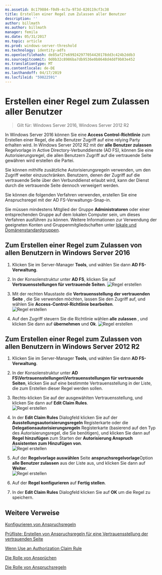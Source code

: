 ```yaml
---
ms.assetid: 8c179884-f0d9-4c7a-973d-820119cf3c38
title: Erstellen einer Regel zum Zulassen aller Benutzer
description: ''
author: billmath
ms.author: billmath
manager: femila
ms.date: 05/31/2017
ms.topic: article
ms.prod: windows-server-threshold
ms.technology: identity-adfs
ms.openlocfilehash: de85af27e699242977054420178dd3c424b2ddb3
ms.sourcegitcommit: 0d0b32c8986ba7db9536e0b8648d4ddf9b03e452
ms.translationtype: MT
ms.contentlocale: de-DE
ms.lasthandoff: 04/17/2019
ms.locfileid: "59822591"
---
```

# <a name="create-a-rule-to-permit-all-users"></a>Erstellen einer Regel zum Zulassen aller Benutzer

>Gilt für: Windows Server 2016, Windows Server 2012 R2

In Windows Server 2016 können Sie eine **Access Control-Richtlinie** zum Erstellen einer Regel, die alle Benutzer Zugriff auf eine relying Party erhalten wird.  In Windows Server 2012 R2 mit der **alle Benutzer zulassen** Regelvorlage in Active Directory-Verbunddienste \(AD FS\), können Sie eine Autorisierungsregel, die allen Benutzern Zugriff auf die vertrauende Seite gewähren wird erstellen die Partei. 

Sie können mithilfe zusätzliche Autorisierungsregeln verwenden, um den Zugriff weiter einzuschränken. Benutzern, denen der Zugriff auf die vertrauende Seite über den Verbunddienst erlaubt wird, kann der Dienst durch die vertrauende Seite dennoch verweigert werden.  
  
Sie können die folgenden Verfahren verwenden, erstellen Sie eine Anspruchsregel mit der AD FS-Verwaltungs-Snap\-in.  
  
Sie müssen mindestens Mitglied der Gruppe **Administratoren** oder einer entsprechenden Gruppe auf dem lokalen Computer sein, um dieses Verfahren ausführen zu können.  Weitere Informationen zur Verwendung der geeigneten Konten und Gruppenmitgliedschaften unter [lokale und Domänenstandardgruppen](https://go.microsoft.com/fwlink/?LinkId=83477). 

## <a name="to-create-a-rule-to-permit-all-users-in-windows-server-2016"></a>Zum Erstellen einer Regel zum Zulassen von allen Benutzern in Windows Server 2016

1.  Klicken Sie im Server-Manager **Tools**, und wählen Sie dann **AD FS-Verwaltung**.  
  
2.  In der Konsolenstruktur unter **AD FS**, klicken Sie auf **Vertrauensstellungen für vertrauende Seiten**. 
![Regel erstellen](media/Create-a-Rule-to-Permit-All-Users/permitall1.PNG)

3.  Mit der rechten Maustaste die **Vertrauensstellung der vertrauenden Seite** , die Sie verwenden möchten, lassen Sie den Zugriff auf, und wählen Sie **Access-Control-Richtlinie bearbeiten**.  
![Regel erstellen](media/Create-a-Rule-to-Permit-All-Users/permitall2.PNG)

4. Auf den Zugriff steuern Sie die Richtlinie wählen **alle zulassen** , und klicken Sie dann auf **übernehmen** und **Ok**.
![Regel erstellen](media/Create-a-Rule-to-Permit-All-Users/permitall3.PNG)
  
## <a name="to-create-a-rule-to-permit-all-users-in-windows-server-2012-r2"></a>Zum Erstellen einer Regel zum Zulassen von allen Benutzern in Windows Server 2012 R2 
  
1.  Klicken Sie im Server-Manager **Tools**, und wählen Sie dann **AD FS-Verwaltung**.  
  
2.  In der Konsolenstruktur unter **AD FS\\Vertrauensstellungen\\Vertrauensstellungen für vertrauende Seiten**, klicken Sie auf eine bestimmte Vertrauensstellung in der Liste, die zum Erstellen dieser Regel werden sollen.  

3.  Rechts\-klicken Sie auf der ausgewählten Vertrauensstellung, und klicken Sie dann auf **Edit Claim Rules**.  
![Regel erstellen](media/Create-a-Rule-to-Permit-All-Users/permitall4.PNG)  

4.  In der **Edit Claim Rules** Dialogfeld klicken Sie auf der **Ausstellungsautorisierungsregeln** Registerkarte oder die **Delegationsautorisierungsregeln** Registerkarte \(basierend auf den Typ des Autorisierungsregel, die Sie benötigen\), und klicken Sie dann auf **Regel hinzufügen** zum Starten der **Autorisierung Anspruch Assistenten zum Hinzufügen von**.  
![Regel erstellen](media/Create-a-Rule-to-Permit-All-Users/permitall5.PNG)  
5.  Auf der **Regelvorlage auswählen** Seite **anspruchsregelvorlage**Option **alle Benutzer zulassen** aus der Liste aus, und klicken Sie dann auf **Weiter**.  
![Regel erstellen](media/Create-a-Rule-to-Permit-All-Users/permitall6.PNG)    
6.  Auf der **Regel konfigurieren** auf **Fertig stellen**.  
  
7.  In der **Edit Claim Rules** Dialogfeld klicken Sie auf **OK** um die Regel zu speichern.  

## <a name="additional-references"></a>Weitere Verweise 
[Konfigurieren von Anspruchsregeln](Configure-Claim-Rules.md)  
 
[Prüfliste: Erstellen von Anspruchsregeln für eine Vertrauensstellung der vertrauenden Seite](https://technet.microsoft.com/library/ee913578.aspx)  
  
[Wenn Use an Authorization Claim Rule](../../ad-fs/technical-reference/When-to-Use-an-Authorization-Claim-Rule.md)  

[Die Rolle von Ansprüchen](../../ad-fs/technical-reference/The-Role-of-Claims.md)  
  
[Die Rolle von Anspruchsregeln](../../ad-fs/technical-reference/The-Role-of-Claim-Rules.md)  
